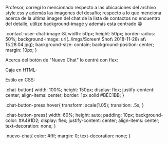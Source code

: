 Profesor, corregí lo mencionado respecto a las ubicaciones del archivo style.css y además las imagenes del desafío; respecto a lo que menciona acerca de la ultima imagen del chat de la lista de contactos no encuentro del detalle, utilize background-image y además esta centrado 😁

.contact-user-chat-image-8{
    width: 50px;
    height: 50px;
    border-radius: 50%;
    background-image: url(../imgs/Screen\ Shot\ 2018-11-28\ at\ 15.28.04.jpg);
    background-size: contain;
    background-position: center;
    margin: 10px;
}

Acerca del botón de "Nuevo Chat" lo centré con flex:

Caja en HTML:

<!--<div class="chat-button">
                <a class="chat-button-press" href="index.html">
                    <p class="nuevo-chat">Nuevo Chat</p>
                </a>
            </div>
-->


Estilo en CSS:

.chat-button{
    width: 100%;
    height: 150px;
    display: flex;
    justify-content: center;
    align-items: center;
    border: 1px solid #BEC1BB;
}

.chat-button-press:hover{
    transform: scale(1.05);
    transition: .5s;
}

.chat-button-press{
    width: 60%;
    height: auto;
    padding: 10px;
    background-color: #A491D2;
    display: flex;
    justify-content: center;
    align-items: center;
    text-decoration: none;
}

.nuevo-chat{
    color: #fff;
    margin: 0;
    text-decoration: none;
}